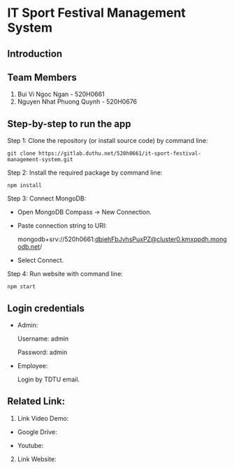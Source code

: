 # IT Sport Festival Management System

## Introduction 

## Team Members
1. Bui Vi Ngoc Ngan - 520H0661
2. Nguyen Nhat Phuong Quynh - 520H0676

## Step-by-step to run the app
Step 1: Clone the repository (or install source code) by command line:

    git clone https://gitlab.duthu.net/520h0661/it-sport-festival-management-system.git

Step 2: Install the required package by command line: 

    npm install 

Step 3: Connect MongoDB:
- Open MongoDB Compass -> New Connection.
- Paste connection string to URI: 

    mongodb+srv://520h0661:dbiehFbJvhsPuxPZ@cluster0.kmxppdh.mongodb.net/

- Select Connect.

Step 4: Run website with command line: 
    
    npm start 

## Login credentials 
- Admin: 

    Username: admin

    Password: admin

- Employee: 

    Login by TDTU email.

## Related Link:
1. Link Video Demo: 

- Google Drive: 

- Youtube: 

2. Link Website: 

